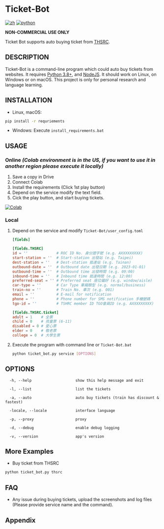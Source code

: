# Ticket-Bot

[![zh](https://img.shields.io/badge/lang-中文-blue)](https://github.com/wayneclub/Ticket-Bot/blob/main/README.zh-Hant.md) [![python](https://img.shields.io/badge/python-3.8-blue)](https://www.python.org/downloads/)

**NON-COMMERCIAL USE ONLY**

Ticket Bot supports auto buying ticket from [THSRC](https://irs.thsrc.com.tw/IMINT/).

## DESCRIPTION

Ticket-Bot is a command-line program which could auto buy tickets from websites. It requires [Python 3.8+](https://www.python.org/downloads/), and [NodeJS](https://nodejs.org/en/download). It should work on Linux, on Windows or on macOS. This project is only for personal research and language learning.

## INSTALLATION

- Linux, macOS:

```bash
pip install -r requriements
```

- Windows: Execute `install_requirements.bat`

## USAGE

### Online **_(Colab environment is in the US, if you want to use it in another region please execute it locally)_**

1. Save a copy in Drive
2. Connect Colab
3. Install the requirements (Click 1st play button)
4. Depend on the service modify the text field.
5. Cick the play button, and start buying tickets.

<a href="https://colab.research.google.com/drive/1NUeypohFO___pW9Ou6lvOPUfn_tCoF9N?usp=sharing" target="_blank"><img src="https://colab.research.google.com/assets/colab-badge.svg" title="Open this file in Google Colab" alt="Colab"/></a>

### Local

1. Depend on the service and modify `Ticket-Bot/user_config.toml`

    ```toml
    [fields]

    [fields.THSRC]
    id = ''             # ROC ID No. 身分證字號 (e.g. AXXXXXXXXX)
    start-station = ''  # Start-station 出發站 (e.g. Taipei)
    dest-station = ''   # Dest-station 抵達站 (e.g. Tainan)
    outbound-date = ''  # Outbound date 出發日期 (e.g. 2023-01-01)
    outbound-time = ''  # Outbound time 出發時間 (e.g. 09:00)
    inbound-time = ''   # Inbound time 抵達時間 (e.g. 12:00)
    preferred-seat = '' # Preferred seat 座位偏好 (e.g. window/aisle)
    car-type = ''       # Car Type 車廂類型 (e.g. normal/business)
    train-no = ''       # Train No. 車次 (e.g. 001)
    email = ''          # E-mail for notification
    phone = ''          # Phone number for SMS notification 手機號碼
    tgo-id = ''         # TSHRC member ID TGO會員ID (e.g. AXXXXXXXXX)

    [fields.THSRC.ticket]
    adult = 1    # 全票
    child = 0    # 孩童票 (6-11)
    disabled = 0 # 愛心票
    elder = 0    # 敬老票
    college = 0  # 大學生票
    ```

2. Execute the program with command line or `Ticket-Bot.bat`

    ```bash
    python ticket_bot.py service [OPTIONS]
    ```

## OPTIONS

```text
  -h, --help                    show this help message and exit

  -l, --list                    list the tickets

  -a, --auto                    auto buy tickets (train has discount & fastest)

  -locale, --locale             interface language

  -p, --proxy                   proxy

  -d, --debug                   enable debug logging

  -v, --version                 app's version
```

## More Examples

- Buy ticket from THSRC

```bash
python ticket_bot.py thsrc
```

## FAQ

- Any issue during buying tickets, upload the screenshots and log files (Please provide service name and the command).

## Appendix

